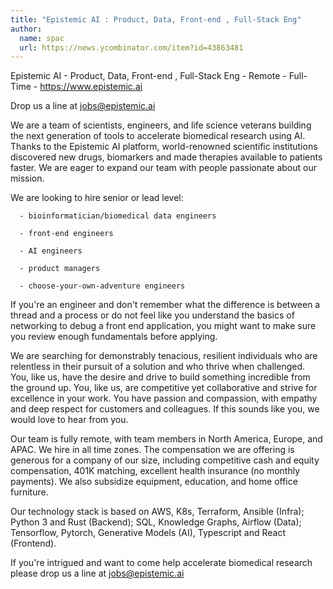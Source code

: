 ```yaml
---
title: "Epistemic AI : Product, Data, Front-end , Full-Stack Eng"
author:
  name: spac
  url: https://news.ycombinator.com/item?id=43863481
---
```

Epistemic AI - Product, Data, Front-end , Full-Stack Eng - Remote - Full-Time - <a href="https:&#x2F;&#x2F;www.epistemic.ai" rel="nofollow">https:&#x2F;&#x2F;www.epistemic.ai</a>

Drop us a line at jobs@epistemic.ai

We are a team of scientists, engineers, and life science veterans building the next generation of tools to accelerate biomedical research using AI. Thanks to the Epistemic AI platform, world-renowned scientific institutions discovered new drugs, biomarkers and made therapies available to patients faster. We are eager to expand our team with people passionate about our mission.

We are looking to hire senior or lead level:

<pre><code>  - bioinformatician&#x2F;biomedical data engineers

  - front-end engineers

  - AI engineers 

  - product managers 

  - choose-your-own-adventure engineers
</code></pre>
If you&#x27;re an engineer and don&#x27;t remember what the difference is between a thread and a process or do not feel like you understand the basics of networking to debug a front end application, you might want to make sure you review enough fundamentals before applying.

We are searching for demonstrably tenacious, resilient individuals who are relentless in their pursuit of a solution and who thrive when challenged. You, like us, have the desire and drive to build something incredible from the ground up. You, like us, are competitive yet collaborative and strive for excellence in your work. You have passion and compassion, with empathy and deep respect for customers and colleagues. If this sounds like you, we would love to hear from you.

Our team is fully remote, with team members in North America, Europe, and APAC. We hire in all time zones. The compensation we are offering is generous for a company of our size, including competitive cash and equity compensation, 401K matching, excellent health insurance (no monthly payments). We also subsidize equipment, education, and home office furniture.

Our technology stack is based on AWS, K8s, Terraform, Ansible (Infra); Python 3 and Rust (Backend); SQL, Knowledge Graphs, Airflow (Data); Tensorflow, Pytorch, Generative Models (AI), Typescript and React (Frontend).

If you&#x27;re intrigued and want to come help accelerate biomedical research please drop us a line at jobs@epistemic.ai
<JobApplication />
